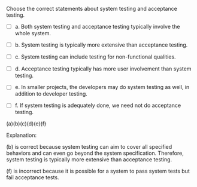 <panel header="{{ icon_Q_A }} Statements about system testing and acceptance testing">
<question>

Choose the correct statements about system testing and acceptance testing.

- [ ] a. Both system testing and acceptance testing typically involve the whole system.
- [ ] b. System testing is typically more extensive than acceptance testing.
- [ ] c. System testing can include testing for non-functional qualities.
- [ ] d. Acceptance testing typically has more user involvement than system testing.
- [ ] e. In smaller projects, the developers may do system testing as well, in addition to developer testing.
- [ ] f. If system testing is adequately done, we need not do acceptance testing.


<div slot="answer">

(a)(b)(c)(d)(e)~~(f)~~

Explanation:

(b) is correct because system testing can aim to cover all specified behaviors and can even go beyond the system specification. Therefore, system testing is typically more extensive than acceptance testing.

(f) is incorrect because it is possible for a system to pass system tests but fail acceptance tests.

</div>
</question>
</panel>
